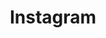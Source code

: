 ---
blog: http://blog.instagram.com/
codehost: https://github.com/https://github.com/instagram
font:
  myfonts: https://www.myfonts.com/fonts/typeassociates/billabong/
  name: Billabong
guide: https://en.instagram-brand.com/
images:
- instagram-icon.svg
- instagram-ar21.svg
- instagram-wordmark.svg
- instagram-tile.svg
logohandle: instagram
sort: instagram
tags:
- facebook
- photo_sharing
- social_network
title: Instagram
website: https://www.instagram.com/
wikipedia: https://en.wikipedia.org/wiki/Instagram
---